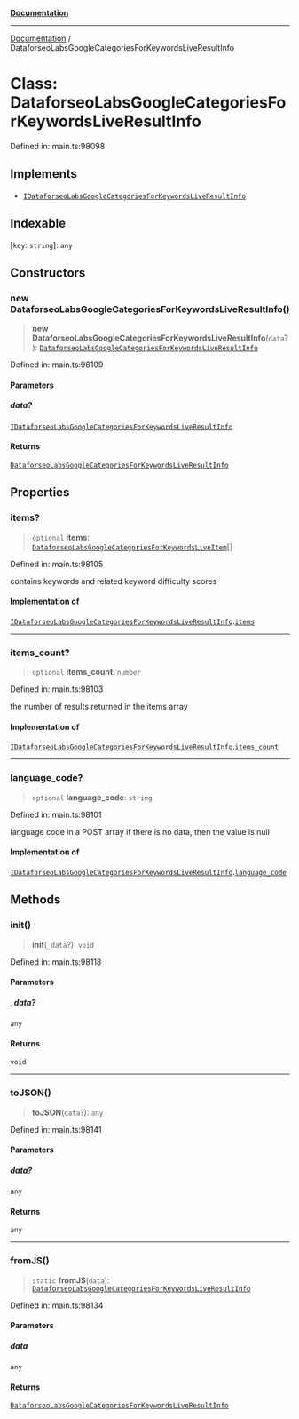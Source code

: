 [**Documentation**](../README.md)

***

[Documentation](../README.md) / DataforseoLabsGoogleCategoriesForKeywordsLiveResultInfo

# Class: DataforseoLabsGoogleCategoriesForKeywordsLiveResultInfo

Defined in: main.ts:98098

## Implements

- [`IDataforseoLabsGoogleCategoriesForKeywordsLiveResultInfo`](../interfaces/IDataforseoLabsGoogleCategoriesForKeywordsLiveResultInfo.md)

## Indexable

\[`key`: `string`\]: `any`

## Constructors

### new DataforseoLabsGoogleCategoriesForKeywordsLiveResultInfo()

> **new DataforseoLabsGoogleCategoriesForKeywordsLiveResultInfo**(`data`?): [`DataforseoLabsGoogleCategoriesForKeywordsLiveResultInfo`](DataforseoLabsGoogleCategoriesForKeywordsLiveResultInfo.md)

Defined in: main.ts:98109

#### Parameters

##### data?

[`IDataforseoLabsGoogleCategoriesForKeywordsLiveResultInfo`](../interfaces/IDataforseoLabsGoogleCategoriesForKeywordsLiveResultInfo.md)

#### Returns

[`DataforseoLabsGoogleCategoriesForKeywordsLiveResultInfo`](DataforseoLabsGoogleCategoriesForKeywordsLiveResultInfo.md)

## Properties

### items?

> `optional` **items**: [`DataforseoLabsGoogleCategoriesForKeywordsLiveItem`](DataforseoLabsGoogleCategoriesForKeywordsLiveItem.md)[]

Defined in: main.ts:98105

contains keywords and related keyword difficulty scores

#### Implementation of

[`IDataforseoLabsGoogleCategoriesForKeywordsLiveResultInfo`](../interfaces/IDataforseoLabsGoogleCategoriesForKeywordsLiveResultInfo.md).[`items`](../interfaces/IDataforseoLabsGoogleCategoriesForKeywordsLiveResultInfo.md#items)

***

### items\_count?

> `optional` **items\_count**: `number`

Defined in: main.ts:98103

the number of results returned in the items array

#### Implementation of

[`IDataforseoLabsGoogleCategoriesForKeywordsLiveResultInfo`](../interfaces/IDataforseoLabsGoogleCategoriesForKeywordsLiveResultInfo.md).[`items_count`](../interfaces/IDataforseoLabsGoogleCategoriesForKeywordsLiveResultInfo.md#items_count)

***

### language\_code?

> `optional` **language\_code**: `string`

Defined in: main.ts:98101

language code in a POST array
if there is no data, then the value is null

#### Implementation of

[`IDataforseoLabsGoogleCategoriesForKeywordsLiveResultInfo`](../interfaces/IDataforseoLabsGoogleCategoriesForKeywordsLiveResultInfo.md).[`language_code`](../interfaces/IDataforseoLabsGoogleCategoriesForKeywordsLiveResultInfo.md#language_code)

## Methods

### init()

> **init**(`_data`?): `void`

Defined in: main.ts:98118

#### Parameters

##### \_data?

`any`

#### Returns

`void`

***

### toJSON()

> **toJSON**(`data`?): `any`

Defined in: main.ts:98141

#### Parameters

##### data?

`any`

#### Returns

`any`

***

### fromJS()

> `static` **fromJS**(`data`): [`DataforseoLabsGoogleCategoriesForKeywordsLiveResultInfo`](DataforseoLabsGoogleCategoriesForKeywordsLiveResultInfo.md)

Defined in: main.ts:98134

#### Parameters

##### data

`any`

#### Returns

[`DataforseoLabsGoogleCategoriesForKeywordsLiveResultInfo`](DataforseoLabsGoogleCategoriesForKeywordsLiveResultInfo.md)
